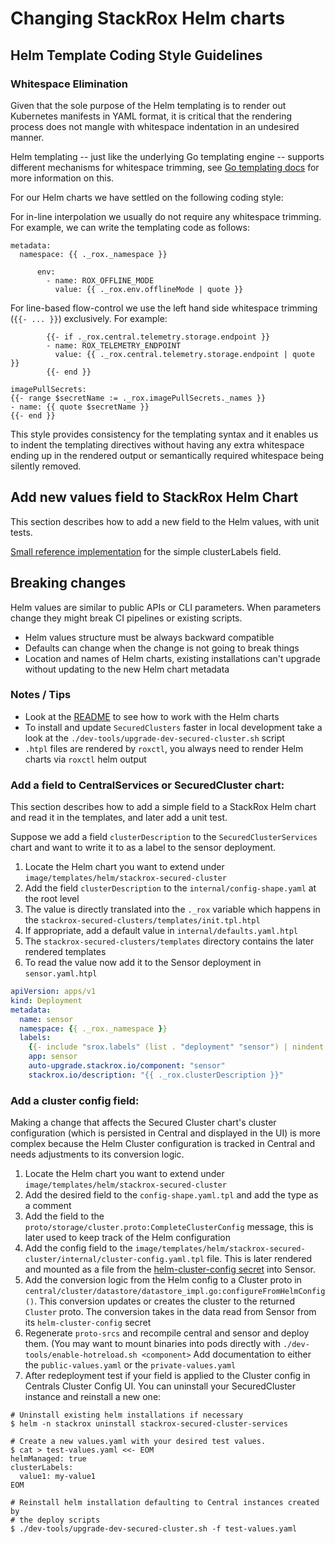# Changing StackRox Helm charts

## Helm Template Coding Style Guidelines

### Whitespace Elimination

Given that the sole purpose of the Helm templating is to render out Kubernetes manifests in YAML format,
it is critical that the rendering process does not mangle with whitespace indentation in an undesired manner.

Helm templating -- just like the underlying Go templating engine -- supports different mechanisms for
whitespace trimming, see [Go templating docs](https://pkg.go.dev/text/template#hdr-Text_and_spaces) for more information on this.

For our Helm charts we have settled on the following coding style:

For in-line interpolation we usually do not require any whitespace trimming. For example, we can write the templating code as follows:
```
metadata:
  namespace: {{ ._rox._namespace }}
```
```
      env:
        - name: ROX_OFFLINE_MODE
          value: {{ ._rox.env.offlineMode | quote }}
```

For line-based flow-control we use the left hand side whitespace trimming (`{{- ... }}`) exclusively. For example:
```
        {{- if ._rox.central.telemetry.storage.endpoint }}
        - name: ROX_TELEMETRY_ENDPOINT
          value: {{ ._rox.central.telemetry.storage.endpoint | quote }}
        {{- end }}
```
```
imagePullSecrets:
{{- range $secretName := ._rox.imagePullSecrets._names }}
- name: {{ quote $secretName }}
{{- end }}
```
This style provides consistency for the templating syntax and it enables us to indent the templating directives
without having any extra whitespace ending up in the rendered output or semantically required whitespace being silently removed.

## Add new values field to StackRox Helm Chart

This section describes how to add a new field to the Helm values, with unit tests.

[Small reference implementation](https://github.com/stackrox/stackrox/commit/98cc6bcd16f6d27170ab190d21e0ce8b835132b4) for the simple clusterLabels field.

## Breaking changes

Helm values are similar to public APIs or CLI parameters. When parameters change they might break CI pipelines or existing scripts.

* Helm values structure must be always backward compatible
* Defaults can change when the change is not going to break things
* Location and names of Helm charts, existing installations can't upgrade without updating to the new Helm chart metadata

### Notes / Tips

- Look at the [README](README.md) to see how to work with the Helm charts
- To install and update `SecuredClusters` faster in local development take a look at the `./dev-tools/upgrade-dev-secured-cluster.sh` script
- `.htpl` files are rendered by `roxctl`, you always need to render Helm charts via `roxctl` helm output

### Add a field to CentralServices or SecuredCluster chart:

This section describes how to add a simple field to a StackRox Helm chart and read it in the templates, and later add a unit test.

Suppose we add a field `clusterDescription` to the `SecuredClusterServices` chart and want to write it to as a label to the sensor deployment.

1. Locate the Helm chart you want to extend under `image/templates/helm/stackrox-secured-cluster`
1. Add the field `clusterDescription` to the `internal/config-shape.yaml` at the root level
1. The value is directly translated into the `._rox` variable which happens in the `stackrox-secured-clusters/templates/init.tpl.htpl`
1. If appropriate, add a default value in `internal/defaults.yaml.htpl`
1. The `stackrox-secured-clusters/templates` directory contains the later rendered templates
1. To read the value now add it to the Sensor deployment in `sensor.yaml.htpl`

```yaml
apiVersion: apps/v1
kind: Deployment
metadata:
  name: sensor
  namespace: {{ ._rox._namespace }}
  labels:
    {{- include "srox.labels" (list . "deployment" "sensor") | nindent 4 }}
    app: sensor
    auto-upgrade.stackrox.io/component: "sensor"
    stackrox.io/description: "{{ ._rox.clusterDescription }}"
```

### Add a cluster config field:

Making a change that affects the Secured Cluster chart's cluster configuration (which is persisted in
Central and displayed in the UI) is more complex because the Helm Cluster
configuration is tracked in Central and needs adjustments to its conversion
logic.

1. Locate the Helm chart you want to extend under `image/templates/helm/stackrox-secured-cluster`
1. Add the desired field to the `config-shape.yaml.tpl` and add the type as a comment
1. Add the field to the `proto/storage/cluster.proto:CompleteClusterConfig` message, this is later used to keep track of the Helm configuration
1. Add the config field to the `image/templates/helm/stackrox-secured-cluster/internal/cluster-config.yaml.tpl` file. This is later rendered and mounted as a file from the [helm-cluster-config secret](https://github.com/stackrox/stackrox/blob/master/image/templates/helm/stackrox-secured-cluster/templates/cluster-config.yaml) into Sensor.
1. Add the conversion logic from the Helm config to a Cluster proto in `central/cluster/datastore/datastore_impl.go:configureFromHelmConfig()`. This conversion updates or creates the cluster to the returned `Cluster` proto.
   The conversion takes in the data read from Sensor from its `helm-cluster-config` secret
1. Regenerate `proto-srcs` and recompile central and sensor and deploy them. (You may want to mount binaries into pods directly with `./dev-tools/enable-hotreload.sh <component>`
   Add documentation to either the `public-values.yaml` or the `private-values.yaml`
1. After redeployment test if your field is applied to the Cluster config in Centrals Cluster Config UI.
   You can uninstall your SecuredCluster instance and reinstall a new one:

```
# Uninstall existing helm installations if necessary
$ helm -n stackrox uninstall stackrox-secured-cluster-services
 
# Create a new values.yaml with your desired test values.
$ cat > test-values.yaml <<- EOM
helmManaged: true
clusterLabels:
  value1: my-value1
EOM
 
# Reinstall helm installation defaulting to Central instances created by
# the deploy scripts
$ ./dev-tools/upgrade-dev-secured-cluster.sh -f test-values.yaml
```
